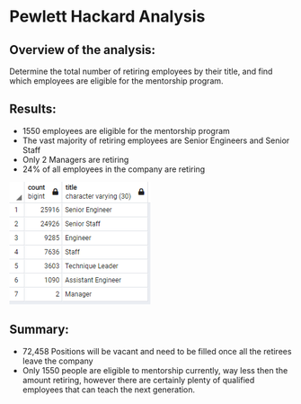 # Pewlett Hackard Analysis

## Overview of the analysis: 
Determine the total number of retiring employees by their title, and find which employees are eligible for the mentorship program.
## Results:
- 1550 employees are eligible for the mentorship program
- The vast majority of retiring employees are Senior Engineers and Senior Staff
- Only 2 Managers are retiring 
- 24% of all employees in the company are retiring 

![](https://github.com/alexlieberman22/Pewlett-Hackard-Analysis/blob/main/Challenge_CSVs/retiring_titles.PNG)

## Summary: 
- 72,458 Positions will be vacant and need to be filled once all the retirees leave the company 
- Only 1550 people are eligible to mentorship currently, way less then the amount retiring, however there are certainly plenty of qualified employees that can teach the next generation. 

